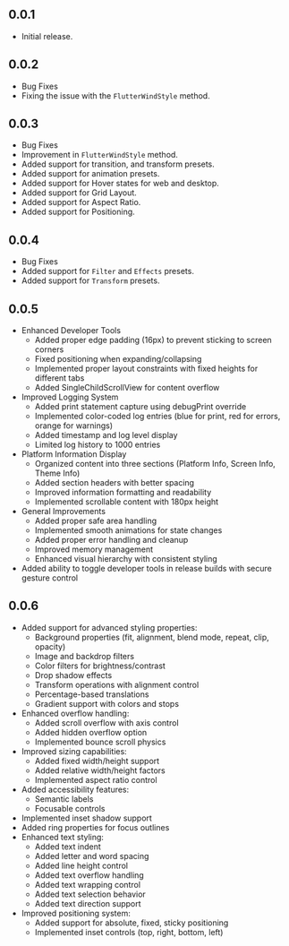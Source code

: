 ## 0.0.1

* Initial release.

## 0.0.2

* Bug Fixes
* Fixing the issue with the `FlutterWindStyle` method.

## 0.0.3

* Bug Fixes
* Improvement in `FlutterWindStyle` method.
* Added support for transition, and transform presets.
* Added support for animation presets.
* Added support for Hover states for web and desktop.
* Added support for Grid Layout.
* Added support for Aspect Ratio.
* Added support for Positioning.

## 0.0.4
* Bug Fixes
* Added support for `Filter` and `Effects` presets.
* Added support for `Transform` presets.

## 0.0.5
* Enhanced Developer Tools
  * Added proper edge padding (16px) to prevent sticking to screen corners
  * Fixed positioning when expanding/collapsing
  * Implemented proper layout constraints with fixed heights for different tabs
  * Added SingleChildScrollView for content overflow
* Improved Logging System
  * Added print statement capture using debugPrint override
  * Implemented color-coded log entries (blue for print, red for errors, orange for warnings)
  * Added timestamp and log level display
  * Limited log history to 1000 entries
* Platform Information Display
  * Organized content into three sections (Platform Info, Screen Info, Theme Info)
  * Added section headers with better spacing
  * Improved information formatting and readability
  * Implemented scrollable content with 180px height
* General Improvements
  * Added proper safe area handling
  * Implemented smooth animations for state changes
  * Added proper error handling and cleanup
  * Improved memory management
  * Enhanced visual hierarchy with consistent styling
* Added ability to toggle developer tools in release builds with secure gesture control


## 0.0.6
* Added support for advanced styling properties:
  * Background properties (fit, alignment, blend mode, repeat, clip, opacity)
  * Image and backdrop filters
  * Color filters for brightness/contrast
  * Drop shadow effects
  * Transform operations with alignment control
  * Percentage-based translations
  * Gradient support with colors and stops
* Enhanced overflow handling:
  * Added scroll overflow with axis control
  * Added hidden overflow option
  * Implemented bounce scroll physics
* Improved sizing capabilities:
  * Added fixed width/height support
  * Added relative width/height factors
  * Implemented aspect ratio control
* Added accessibility features:
  * Semantic labels
  * Focusable controls
* Implemented inset shadow support
* Added ring properties for focus outlines
* Enhanced text styling:
  * Added text indent
  * Added letter and word spacing
  * Added line height control
  * Added text overflow handling
  * Added text wrapping control
  * Added text selection behavior
  * Added text direction support
* Improved positioning system:
  * Added support for absolute, fixed, sticky positioning
  * Implemented inset controls (top, right, bottom, left)



